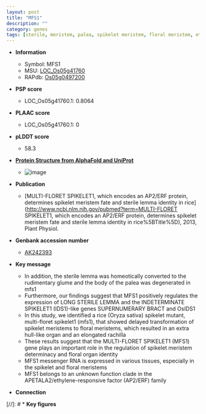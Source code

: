```yaml
---
layout: post
title: "MFS1"
description: ""
category: genes
tags: [sterile, meristem, palea, spikelet meristem, floral meristem, ethylene, floral, spikelet, lemma]
---
```


* **Information**  
    + Symbol: MFS1  
    + MSU: [LOC_Os05g41760](http://rice.plantbiology.msu.edu/cgi-bin/ORF_infopage.cgi?orf=LOC_Os05g41760)  
    + RAPdb: [Os05g0497200](http://rapdb.dna.affrc.go.jp/viewer/gbrowse_details/irgsp1?name=Os05g0497200)  

* **PSP score**  
    + LOC_Os05g41760.1: 0.8064 

* **PLAAC score**  
    + LOC_Os05g41760.1: 0 

* **pLDDT score**
    + 58.3

* **[Protein Structure from AlphaFold and UniProt](https://www.uniprot.org/uniprotkb/Q75K84/entry#structure)**
    + ![image](https://ricepsp.github.io/images/Q7/AF-Q75K84-F1.png)

* **Publication**  
    + [MULTI-FLORET SPIKELET1, which encodes an AP2/ERF protein, determines spikelet meristem fate and sterile lemma identity in rice](http://www.ncbi.nlm.nih.gov/pubmed?term=MULTI-FLORET SPIKELET1, which encodes an AP2/ERF protein, determines spikelet meristem fate and sterile lemma identity in rice%5BTitle%5D), 2013, Plant Physiol.

* **Genbank accession number**  
    + [AK242393](http://www.ncbi.nlm.nih.gov/nuccore/AK242393)

* **Key message**  
    + In addition, the sterile lemma was homeotically converted to the rudimentary glume and the body of the palea was degenerated in mfs1
    + Furthermore, our findings suggest that MFS1 positively regulates the expression of LONG STERILE LEMMA and the INDETERMINATE SPIKELET1 (IDS1)-like genes SUPERNUMERARY BRACT and OsIDS1
    + In this study, we identified a rice (Oryza sativa) spikelet mutant, multi-floret spikelet1 (mfs1), that showed delayed transformation of spikelet meristems to floral meristems, which resulted in an extra hull-like organ and an elongated rachilla
    + These results suggest that the MULTI-FLORET SPIKELET1 (MFS1) gene plays an important role in the regulation of spikelet meristem determinacy and floral organ identity
    + MFS1 messenger RNA is expressed in various tissues, especially in the spikelet and floral meristems
    + MFS1 belongs to an unknown function clade in the APETALA2/ethylene-responsive factor (AP2/ERF) family

* **Connection**  

[//]: # * **Key figures**  


